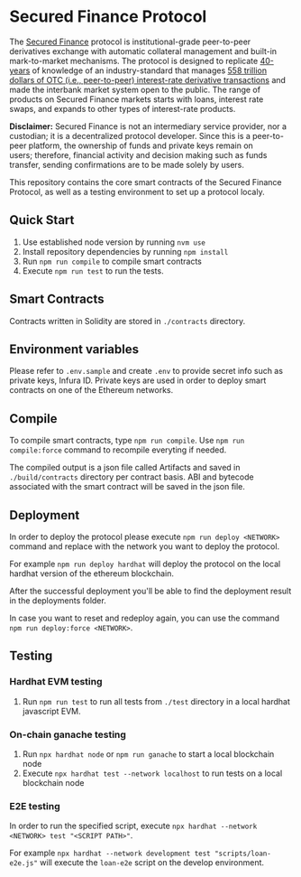 # Secured Finance Protocol

The [Secured Finance](https://secured-finance.com/) protocol is institutional-grade peer-to-peer derivatives exchange with automatic collateral management and built-in mark-to-market mechanisms. The protocol is designed to replicate [40-years](<https://en.wikipedia.org/wiki/Swap_(finance)#History>) of knowledge of an industry-standard that manages [558 trillion dollars of OTC (i.e., peer-to-peer) interest-rate derivative transactions](https://stats.bis.org/statx/srs/table/d5.1) and made the interbank market system open to the public. The range of products on Secured Finance markets starts with loans, interest rate swaps, and expands to other types of interest-rate products.

**Disclaimer:** Secured Finance is not an intermediary service provider, nor a custodian; it is a decentralized protocol developer. Since this is a peer-to-peer platform, the ownership of funds and private keys remain on users; therefore, financial activity and decision making such as funds transfer, sending confirmations are to be made solely by users.

This repository contains the core smart contracts of the Secured Finance Protocol, as well as a testing environment to set up a protocol localy.

## Quick Start

1. Use established node version by running `nvm use`
2. Install repository dependencies by running `npm install`
3. Run `npm run compile` to compile smart contracts
4. Execute `npm run test` to run the tests.

## Smart Contracts

Contracts written in Solidity are stored in `./contracts` directory.

## Environment variables

Please refer to `.env.sample` and create `.env` to provide secret info such as private keys, Infura ID.
Private keys are used in order to deploy smart contracts on one of the Ethereum networks.

## Compile

To compile smart contracts, type `npm run compile`. Use `npm run compile:force` command to recompile everyting if needed.

The compiled output is a json file called Artifacts and saved in `./build/contracts` directory per contract basis.
ABI and bytecode associated with the smart contract will be saved in the json file.

## Deployment

In order to deploy the protocol please execute `npm run deploy <NETWORK>` command and replace with the network you want to deploy the protocol.

For example `npm run deploy hardhat` will deploy the protocol on the local hardhat version of the ethereum blockchain.

After the successful deployment you'll be able to find the deployment result in the deployments folder.

In case you want to reset and redeploy again, you can use the command `npm run deploy:force <NETWORK>`.

## Testing

### Hardhat EVM testing

1. Run `npm run test` to run all tests from `./test` directory in a local hardhat javascript EVM.

### On-chain ganache testing

1. Run `npx hardhat node` or `npm run ganache` to start a local blockchain node
2. Execute `npx hardhat test --network localhost` to run tests on a local blockchain node

### E2E testing

In order to run the specified script, execute `npx hardhat --network <NETWORK> test "<SCRIPT PATH>"`.

For example `npx hardhat --network development test "scripts/loan-e2e.js"` will execute the `loan-e2e` script on the develop environment.
